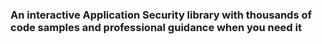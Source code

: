 ### An interactive Application Security library with thousands of code samples and professional guidance when you need it